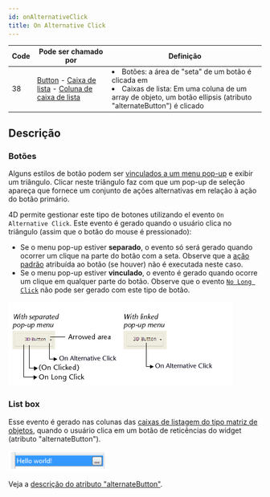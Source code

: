 ```yaml
---
id: onAlternativeClick
title: On Alternative Click
---
```


| Code | Pode ser chamado por                                                                                                                                                        | Definição                                                                                                                                                                         |
| ---- | --------------------------------------------------------------------------------------------------------------------------------------------------------------------------- | --------------------------------------------------------------------------------------------------------------------------------------------------------------------------------- |
| 38   | [Button](FormObjects/button_overview.md) - [Caixa de lista](FormObjects/listbox_overview.md) - [Coluna de caixa de lista](FormObjects/listbox_overview.md#list-box-columns) | <li>Botões: a área de "seta" de um botão é clicada em</li><li>Caixas de lista: Em uma coluna de um array de objeto, um botão ellipsis (atributo "alternateButton") é clicado</li> |

## Descrição

### Botões

Alguns estilos de botão podem ser [vinculados a um menu pop-up](FormObjects/properties_TextAndPicture.md#with-pop-up-menu) e exibir um triângulo. Clicar neste triângulo faz com que um pop-up de seleção apareça que fornece um conjunto de ações alternativas em relação à ação do botão primário.

4D permite gestionar este tipo de botones utilizando el evento `On Alternative Click`. Este evento é gerado quando o usuário clica no triângulo (assim que o botão do mouse é pressionado):

- Se o menu pop-up estiver **separado**, o evento só será gerado quando ocorrer um clique na parte do botão com a seta. Observe que a [ação padrão](https://doc.4d.com/4Dv19R7/4D/19-R7/Standard-actions.300-6013479.en.html) atribuída ao botão (se houver) não é executada neste caso.
- Se o menu pop-up estiver **vinculado**, o evento é gerado quando ocorre um clique em qualquer parte do botão. Observe que o evento [`No Long Click`](onLongClick.md) não pode ser gerado com este tipo de botão.

![](../assets/en/Events/clickevents.png)

### List box

Esse evento é gerado nas colunas das [caixas de listagem do tipo matriz de objetos](FormObjects/listbox_overview.md#object-arrays-in-columns-4d-view-pro), quando o usuário clica em um botão de reticências do widget (atributo "alternateButton").

![](../assets/en/FormObjects/listbox_column_objectArray_alternateButton.png)

Veja a [descrição do atributo "alternateButton"](FormObjects/listbox_overview.md#alternatebutton).
